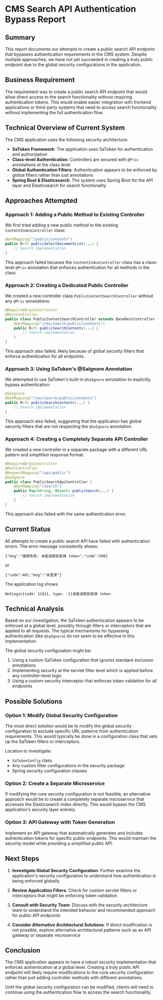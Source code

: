 # CMS Search API Authentication Bypass Report

## Summary

This report documents our attempts to create a public search API endpoint that bypasses authentication requirements in the CMS system. Despite multiple approaches, we have not yet succeeded in creating a truly public endpoint due to the global security configurations in the application.

## Business Requirement

The requirement was to create a public search API endpoint that would allow direct access to the search functionality without requiring authentication tokens. This would enable easier integration with frontend applications or third-party systems that need to access search functionality without implementing the full authentication flow.

## Technical Overview of Current System

The CMS application uses the following security architecture:

- **SaToken Framework**: The application uses SaToken for authentication and authorization
- **Class-level Authentication**: Controllers are secured with `@Priv` annotations at the class level
- **Global Authentication Filters**: Authentication appears to be enforced by global filters rather than just annotations
- **Spring Boot & Elasticsearch**: The system uses Spring Boot for the API layer and Elasticsearch for search functionality

## Approaches Attempted

### Approach 1: Adding a Public Method to Existing Controller

We first tried adding a new public method to the existing `ContentIndexController` class:

```java
@GetMapping("/public/contents")
public R<?> publicSelectDocumentList(...) {
    // Search implementation
}
```

This approach failed because the `ContentIndexController` class has a class-level `@Priv` annotation that enforces authentication for all methods in the class.

### Approach 2: Creating a Dedicated Public Controller

We created a new controller class `PublicContentSearchController` without any `@Priv` annotations:

```java
@RequiredArgsConstructor
@RestController
public class PublicContentSearchController extends BaseRestController {
    @GetMapping("/cms/search/public/contents")
    public R<?> publicSearchContents(...) {
        // Search implementation
    }
}
```

This approach also failed, likely because of global security filters that enforce authentication for all endpoints.

### Approach 3: Using SaToken's @SaIgnore Annotation

We attempted to use SaToken's built-in `@SaIgnore` annotation to explicitly bypass authentication:

```java
@SaIgnore
@GetMapping("/cms/search/public/contents")
public R<?> publicSearchContents(...) {
    // Search implementation
}
```

This approach also failed, suggesting that the application has global security filters that are not respecting the `@SaIgnore` annotation.

### Approach 4: Creating a Completely Separate API Controller

We created a new controller in a separate package with a different URL pattern and simplified response format:

```java
@RequiredArgsConstructor
@RestController
@RequestMapping("/api/public")
@SaIgnore
public class PublicSearchApiController {
    @GetMapping("/search")
    public Map<String, Object> publicSearch(...) {
        // Search implementation
    }
}
```

This approach also failed with the same authentication error.

## Current Status

All attempts to create a public search API have failed with authentication errors. The error message consistently shows:

```
{"msg":"搜索失败: 未能读取到有效 token","code":500}
```

or

```
{"code":401,"msg":"未登录"}
```

The application log shows:

```
NotLogin[code: 11011, type: -1]未能读取到有效 token
```

## Technical Analysis

Based on our investigation, the SaToken authentication appears to be enforced at a global level, possibly through filters or interceptors that are applied to all requests. The typical mechanisms for bypassing authentication (like `@SaIgnore`) do not seem to be effective in this implementation.

The global security configuration might be:

1. Using a custom SaToken configuration that ignores standard exclusion annotations
2. Implementing security at the servlet filter level which is applied before any controller-level logic
3. Using a custom security interceptor that enforces token validation for all endpoints

## Possible Solutions

### Option 1: Modify Global Security Configuration

The most direct solution would be to modify the global security configuration to exclude specific URL patterns from authentication requirements. This would typically be done in a configuration class that sets up the SaToken filters or interceptors.

Location to investigate:
- `SaTokenConfig` class
- Any custom filter configurations in the security package
- Spring security configuration classes

### Option 2: Create a Separate Microservice

If modifying the core security configuration is not feasible, an alternative approach would be to create a completely separate microservice that accesses the Elasticsearch index directly. This would bypass the CMS application's security layer entirely.

### Option 3: API Gateway with Token Generation

Implement an API gateway that automatically generates and includes authentication tokens for specific public endpoints. This would maintain the security model while providing a simplified public API.

## Next Steps

1. **Investigate Global Security Configuration**: Further examine the application's security configuration to understand how authentication is being enforced globally

2. **Review Application Filters**: Check for custom servlet filters or interceptors that might be enforcing token validation

3. **Consult with Security Team**: Discuss with the security architecture team to understand the intended behavior and recommended approach for public API endpoints

4. **Consider Alternative Architectural Solutions**: If direct modification is not possible, explore alternative architectural patterns such as an API gateway or separate microservice

## Conclusion

The CMS application appears to have a robust security implementation that enforces authentication at a global level. Creating a truly public API endpoint will likely require modifications to the core security configuration rather than just adding controller methods with different annotations.

Until the global security configuration can be modified, clients will need to continue using the authentication flow to access the search functionality.

